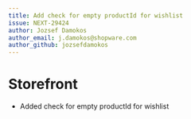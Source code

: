 ```yaml
---
title: Add check for empty productId for wishlist
issue: NEXT-29424
author: Jozsef Damokos
author_email: j.damokos@shopware.com
author_github: jozsefdamokos
---
```

# Storefront
* Added check for empty productId for wishlist
